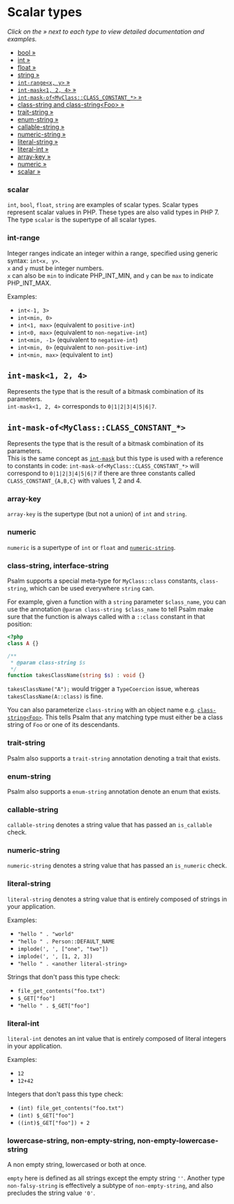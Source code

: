 # Scalar types

_Click on the &raquo; next to each type to view detailed documentation and examples._

* [bool &raquo;](scalar_types.md#scalar)
* [int &raquo;](scalar_types.md#scalar)
* [float &raquo;](scalar_types.md#scalar)
* [string &raquo;](scalar_types.md#scalar)
* [`int-range<x, y>` &raquo;](scalar_types.md#int-range)
* [`int-mask<1, 2, 4>` &raquo;](scalar_types.md#int-mask1-2-4)
* [`int-mask-of<MyClass::CLASS_CONSTANT_*>` &raquo;](scalar_types.md#int-mask-ofmyclassclass_constant_)
* [class-string and class-string&lt;Foo&gt; &raquo;](scalar_types.md#class-string-interface-string)
* [trait-string &raquo;](scalar_types.md#trait-string)
* [enum-string &raquo;](scalar_types.md#enum-string)
* [callable-string &raquo;](scalar_types.md#callable-string)
* [numeric-string &raquo;](scalar_types.md#numeric-string)
* [literal-string &raquo;](scalar_types.md#literal-string)
* [literal-int &raquo;](scalar_types.md#literal-int)
* [array-key &raquo;](scalar_types.md#array-key)
* [numeric &raquo;](scalar_types.md#numeric)
* [scalar &raquo;](scalar_types.md#scalar)

### scalar

`int`, `bool`, `float`, `string` are examples of scalar types. Scalar types represent scalar values in PHP. These types are also valid types in PHP 7.
The type `scalar` is the supertype of all scalar types.

### int-range

Integer ranges indicate an integer within a range, specified using generic syntax: `int<x, y>`.  
`x` and `y` must be integer numbers.  
`x` can also be `min` to indicate PHP_INT_MIN, and `y` can be `max` to indicate PHP_INT_MAX.

Examples:

* `int<-1, 3>`
* `int<min, 0>`
* `int<1, max>` (equivalent to `positive-int`)
* `int<0, max>` (equivalent to `non-negative-int`)
* `int<min, -1>` (equivalent to `negative-int`)
* `int<min, 0>` (equivalent to `non-positive-int`)
* `int<min, max>` (equivalent to `int`)

## `int-mask<1, 2, 4>`

Represents the type that is the result of a bitmask combination of its parameters.  
`int-mask<1, 2, 4>` corresponds to `0|1|2|3|4|5|6|7`.  

## `int-mask-of<MyClass::CLASS_CONSTANT_*>`

Represents the type that is the result of a bitmask combination of its parameters.  
This is the same concept as [`int-mask`](#int-mask1-2-4) but this type is used with a reference to constants in code: `int-mask-of<MyClass::CLASS_CONSTANT_*>` will correspond to `0|1|2|3|4|5|6|7` if there are three constants called `CLASS_CONSTANT_{A,B,C}` with values 1, 2 and 4.  

### array-key

`array-key` is the supertype (but not a union) of `int` and `string`.

### numeric

`numeric` is a supertype of `int` or `float` and [`numeric-string`](#numeric-string).

### class-string, interface-string

Psalm supports a special meta-type for `MyClass::class` constants, `class-string`, which can be used everywhere `string` can.

For example, given a function with a `string` parameter `$class_name`, you can use the annotation `@param class-string $class_name` to tell Psalm make sure that the function is always called with a `::class` constant in that position:

```php
<?php
class A {}

/**
 * @param class-string $s
 */
function takesClassName(string $s) : void {}
```

`takesClassName("A");` would trigger a `TypeCoercion` issue, whereas `takesClassName(A::class)` is fine.

You can also parameterize `class-string` with an object name e.g. [`class-string<Foo>`](value_types.md#regular-class-constants). This tells Psalm that any matching type must either be a class string of `Foo` or one of its descendants.

### trait-string

Psalm also supports a `trait-string` annotation denoting a trait that exists.

### enum-string

Psalm also supports a `enum-string` annotation denote an enum that exists.

### callable-string

`callable-string` denotes a string value that has passed an `is_callable` check.

### numeric-string

`numeric-string` denotes a string value that has passed an `is_numeric` check.

### literal-string

`literal-string` denotes a string value that is entirely composed of strings in your application.

Examples:

- `"hello " . "world"`
- `"hello " . Person::DEFAULT_NAME`
- `implode(', ', ["one", "two"])`
- `implode(', ', [1, 2, 3])`
- `"hello " . <another literal-string>`

Strings that don't pass this type check:

- `file_get_contents("foo.txt")`
- `$_GET["foo"]`
- `"hello " . $_GET["foo"]`

### literal-int

`literal-int` denotes an int value that is entirely composed of literal integers in your application.

Examples:

- `12`
- `12+42`

Integers that don't pass this type check:

- `(int) file_get_contents("foo.txt")`
- `(int) $_GET["foo"]`
- `((int)$_GET["foo"]) + 2`

### lowercase-string, non-empty-string, non-empty-lowercase-string

A non empty string, lowercased or both at once.

`empty` here is defined as all strings except the empty string `''`. Another type `non-falsy-string` is effectively a subtype of `non-empty-string`, and also precludes the string value `'0'`.

